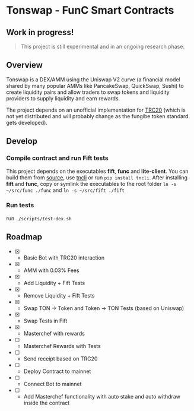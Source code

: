 # Tonswap - FunC Smart Contracts

## Work in progress!

> This project is still experimental and in an ongoing research phase.

## Overview

Tonswap is a DEX/AMM using the Uniswap V2 curve (a financial model shared by many popular AMMs like PancakeSwap, QuickSwap, Sushi) to create liquidity pairs and allow traders to swap tokens and liquidity providers to supply liquidity and earn rewards.

The project depends on an unofficial implementation for [TRC20](https://github.com/cod1ng-studio/TRC20) (which is not yet distributed and will probably change as the fungibe token standard gets developed).

## Develop

### Compile contract and run Fift tests

This project depends on the executables **fift**, **func** and **lite-client**. You can build them from [source](https://ton.org/docs/#/howto/getting-started), use [tncli](https://github.com/disintar/tncli) or run `pip install tncli`. After installing **fift** and **func**, copy or symlink the executables to the root folder `ln -s ~/src/func ./func` and `ln -s ~/src/fift ./fift`

### Run tests

run `./scripts/test-dex.sh`

## Roadmap

- [X] - Basic Bot with TRC20 interaction
- [X] - AMM with 0.03% Fees 
- [X] - Add Liquidity + Fift Tests
- [X] - Remove Liquidity + Fift Tests
- [X] - Swap TON -> Token and Token -> TON Tests (based on Uniswap)
- [X] - Swap Tests in Fift
- [X] - Masterchef with rewards 
- [ ] - Masterchef Rewards with Tests 
- [ ] - Send receipt based on TRC20
- [ ] - Deploy Contract to mainnet
- [ ] - Connect Bot to mainnet
- [ ] - Add Masterchef functionality with auto stake and auto withdraw inside the contract


